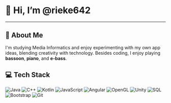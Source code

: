 # 🦭 Hi, I’m @rieke642

---

## 👀 About Me
I'm studying Media Informatics and enjoy experimenting with my own app ideas, blending creativity with technology.
Besides coding, I enjoy playing **bassoon**, **piano**, and **e-bass**.

## 💻 Tech Stack
![Java](https://img.shields.io/badge/Java-%23ED8B00.svg?style=for-the-badge&logo=openjdk&logoColor=white)
![C++](https://img.shields.io/badge/C++-%2300599C.svg?style=for-the-badge&logo=c%2B%2B&logoColor=white)
![Kotlin](https://img.shields.io/badge/Kotlin-%230095D5.svg?style=for-the-badge&logo=kotlin&logoColor=white)
![JavaScript](https://img.shields.io/badge/JavaScript-%23F7DF1E.svg?style=for-the-badge&logo=javascript&logoColor=black)
![Angular](https://img.shields.io/badge/Angular-%23DD0031.svg?style=for-the-badge&logo=angular&logoColor=white)
![OpenGL](https://img.shields.io/badge/OpenGL-5586A4?style=for-the-badge&logo=opengl&logoColor=white)
![Unity](https://img.shields.io/badge/Unity-%23000000.svg?style=for-the-badge&logo=unity&logoColor=white)
![SQL](https://img.shields.io/badge/SQL-%234F5B93.svg?style=for-the-badge&logo=mysql&logoColor=white)
![Bootstrap](https://img.shields.io/badge/Bootstrap-%238A32B9.svg?style=for-the-badge&logo=bootstrap&logoColor=white)
![Git](https://img.shields.io/badge/Git-%23F05033.svg?style=for-the-badge&logo=git&logoColor=white)



